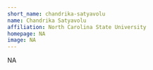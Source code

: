 ```yaml
---
short_name: chandrika-satyavolu
name: Chandrika Satyavolu
affiliation: North Carolina State University
homepage: NA
image: NA
---
```

NA